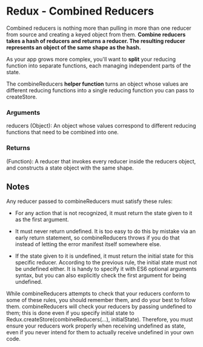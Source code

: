 # Redux - Combined Reducers
Combined reducers is nothing more than pulling in more than one reducer from source and creating a keyed object from them. **Combine reducers takes a hash of reducers and returns a reducer. The resulting reducer represents an object of the same shape as the hash.**

As your app grows more complex, you'll want to **split** your reducing function into separate functions, each managing independent parts of the state.

The combineReducers **helper function** turns an object whose values are different reducing functions into a single reducing function you can pass to createStore.

### Arguments
reducers (Object): An object whose values correspond to different reducing functions that need to be combined into one.

### Returns
(Function): A reducer that invokes every reducer inside the reducers object, and constructs a state object with the same shape.


## Notes

Any reducer passed to combineReducers must satisfy these rules:

* For any action that is not recognized, it must return the state given to it as the first argument.

* It must never return undefined. It is too easy to do this by mistake via an early return statement, so combineReducers throws if you do that instead of letting the error manifest itself somewhere else.

* If the state given to it is undefined, it must return the initial state for this specific reducer. According to the previous rule, the initial state must not be undefined either. It is handy to specify it with ES6 optional arguments syntax, but you can also explicitly check the first argument for being undefined.


While combineReducers attempts to check that your reducers conform to some of these rules, you should remember them, and do your best to follow them. combineReducers will check your reducers by passing undefined to them; this is done even if you specify initial state to Redux.createStore(combineReducers(...), initialState). Therefore, you must ensure your reducers work properly when receiving undefined as state, even if you never intend for them to actually receive undefined in your own code.